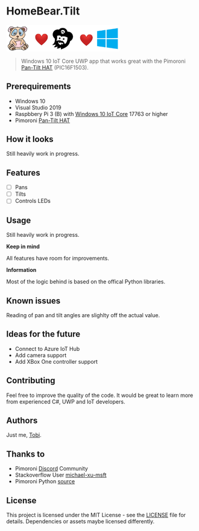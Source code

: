 # HomeBear.Tilt

<img src="docs/header.png" width="300" /> 

> Windows 10 IoT Core UWP app that works great with the Pimoroni [Pan-Tilt HAT](https://shop.pimoroni.com/products/pan-tilt-hat) (PIC16F1503).

## Prerequirements
- Windows 10
- Visual Studio 2019
- Raspbbery Pi 3 (B) with [Windows 10 IoT Core](https://developer.microsoft.com/en-us/windows/iot) 17763 or higher
- Pimoroni [Pan-Tilt HAT](https://shop.pimoroni.com/products/pan-tilt-hat)

## How it looks

Still heavily work in progress.

## Features

- [ ] Pans
- [ ] Tilts
- [ ] Controls LEDs

## Usage

Still heavily work in progress.

**Keep in mind**

All features have room for improvements.

**Information**

Most of the logic behind is based on the offical Python libraries.

## Known issues

Reading of pan and tilt angles are slighlty off the actual value.

## Ideas for the future

- Connect to Azure IoT Hub
- Add camera support
- Add XBox One controller support


## Contributing

Feel free to improve the quality of the code. It would be great to learn more from experienced C#, UWP and IoT developers.

## Authors

Just me, [Tobi]([https://tscholze.github.io).


## Thanks to

* Pimoroni [Discord](https://discordapp.com/invite/hr93ByC) Community
* Stackoverflow User [michael-xu-msft](https://stackoverflow.com/users/8546089/)
* Pimoroni Python [source](https://github.com/pimoroni/pantilt-hat/blob/master/library/pantilthat/pantilt.py)

## License

This project is licensed under the MIT License - see the [LICENSE](LICENSE.md) file for details.
Dependencies or assets maybe licensed differently.